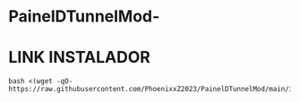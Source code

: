 # PainelDTunnelMod-

# LINK INSTALADOR 

~~~~
bash <(wget -qO- https://raw.githubusercontent.com/PhoenixxZ2023/PainelDTunnelMod/main/install.sh)
~~~~

